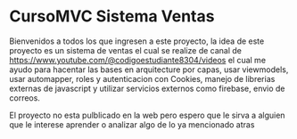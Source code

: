 # CursoMVC Sistema Ventas

Bienvenidos a todos los que ingresen a este proyecto, la idea de este proyecto es un sistema de ventas el cual se realize de canal de https://www.youtube.com/@codigoestudiante8304/videos el cual me ayudo para hacentar las bases en arquitecture por capas, usar viewmodels,
usar automapper, roles y autenticacion con Cookies, manejo de librerias externas de javascript y utilizar servicios externos como firebase, envio de correos.

El proyecto no esta pulblicado en la web pero espero que le sirva a alguien que le interese aprender o analizar algo de lo ya mencionado atras

